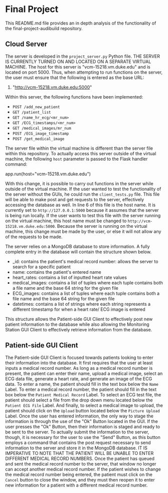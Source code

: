 # Final Project

This README.md file provides an in depth analysis of the functionality of the final-project-audibuild repository.

## Cloud Server

The server is developed in the `project_server.py` Python file. THE SERVER IS CURRENTLY TURNED ON AND LOCATED ON A SEPARATE VIRTUAL MACHINE. The host for this server is "vcm-15218.vm.duke.edu" and is located on port 5000. Thus, when attempting to run functions on the server, the user must ensure that the following is entered as the base URL:

1. "http://vcm-15218.vm.duke.edu:5000"

Within this server, the following functions have been implemented:

+ `POST /add_new_patient`
+ `GET /patient_list`
+ `GET /name_hr_ecg/<mr_num>`
+ `GET /ECG_timestamps/<mr_num>`
+ `GET /medical_images/mr_num`
+ `POST /ECG_image_timestamp`
+ `POST /get_medical_image`

The server file within the virtual machine is different than the server file within this repository. To actually access this server outside of the virtual machine, the following `host` parameter is passed to the Flask handler command:

app.run(host="vcm-15218.vm.duke.edu")

With this change, it is possible to carry out functions in the server while outside of the virtual machine. If the user wanted to test the functionality of the server without the GUIs, he could run the `client_tests.py` file. This file will be able to make post and get requests to the server, effectively accessing the database as well. In line 6 of this file is the host name. It is currently set to `http://127.0.0.1:5000` because it assumes that the server is being run locally. If the user wants to test this file with the server running on the virtual machine, this host name must be changed to `http://vcm-15218.vm.duke.edu:5000`. Because the server is running on the virtual machine, this change must be made by the user, or else it will not allow any of the requests to be made.

The server relies on a MongoDB database to store information. A fully complete entry in the database will contain the structure shown below.

+ _id: contains the patient's medical record number: allows the server to search for a specific patient
+ name: contains the patient's entered name
+ heart_rates: contains a list of inputted heart rate values
+ medical_images: contains a list of tuples where each tuple contains both a file name and the base 64 string for the given file
+ ECG_images: contains a list of tuples where each tuple contains both a file name and the base 64 string for the given file
+ datetimes: contains a list of strings where each string represents a different timestamp for when a heart rate/ ECG image is entered

This structure allows the Patient-side GUI Client to effectively post new patient information to the database while also allowing the Monitoring Station GUI Client to effectively retrieve information from the database.

## Patient-side GUI Client

The Patient-side GUI Client is focused towards patients looking to enter their information into the database. It first requires that the user at least inputs a medical record number. As long as a medical record number is present, the patient can enter their name, upload a medical image, select an ECG data file, generate a heart rate, and generate an image of the ECG data. To enter a name, the patient should fill in the text box below the `Name` Label. To enter a medical record number, the patient should fill in the text box below the `Patient Medical Record` Label. To select an ECG test file, the patient should select a file from the drop down menu located below the `Patient ECG File` Label. And finally, to select a medical image to upload, the patient should click on the `Upload` button located below the `Picture Upload` Label. Once the user has entered information, the only way to stage the information is through the use of the "Ok" Button located in the GUI. If the user presses the "Ok" Button, then their information is staged and ready to be sent to the server. To actually submit the information to the server, though, it is necessary for the user to use the "Send" Button, as this button employs a command that contains the post request necessary to send information to the server and store it in the MongoDB database. IT IS IMPERATIVE TO NOTE THAT THE PATIENT WILL BE UNABLE TO ENTER DIFFERENT MEDICAL RECORD NUMBERS. Once the patient has queued and sent the medical record number to the server, that window no longer can accept another medical record number. If the patient wishes to change the medical record number being entered, the patient must click on the `Cancel` button to close the window, and they must then reopen it to enter new information for a patient with a different medical record number. 
